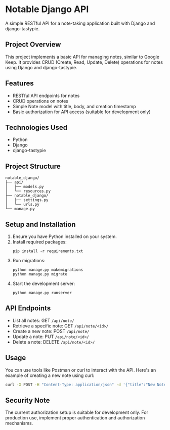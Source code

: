 # Notable Django API

A simple RESTful API for a note-taking application built with Django and django-tastypie.

## Project Overview

This project implements a basic API for managing notes, similar to Google Keep. It provides CRUD (Create, Read, Update, Delete) operations for notes using Django and django-tastypie.

## Features

- RESTful API endpoints for notes
- CRUD operations on notes
- Simple Note model with title, body, and creation timestamp
- Basic authorization for API access (suitable for development only)

## Technologies Used

- Python
- Django
- django-tastypie

## Project Structure

```
notable_django/
├── api/
│   ├── models.py
│   └── resources.py
├── notable_django/
│   ├── settings.py
│   └── urls.py
└── manage.py
```

## Setup and Installation

1. Ensure you have Python installed on your system.
2. Install required packages:
   ```
   pip install -r requirements.txt
   ```
3. Run migrations:
   ```
   python manage.py makemigrations
   python manage.py migrate
   ```
4. Start the development server:
   ```
   python manage.py runserver
   ```

## API Endpoints

- List all notes: GET `/api/note/`
- Retrieve a specific note: GET `/api/note/<id>/`
- Create a new note: POST `/api/note/`
- Update a note: PUT `/api/note/<id>/`
- Delete a note: DELETE `/api/note/<id>/`

## Usage

You can use tools like Postman or curl to interact with the API. Here's an example of creating a new note using curl:

```bash
curl -X POST -H "Content-Type: application/json" -d '{"title":"New Note", "body":"This is a new note"}' http://localhost:8000/api/note/
```

## Security Note

The current authorization setup is suitable for development only. For production use, implement proper authentication and authorization mechanisms.


